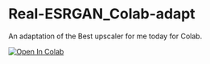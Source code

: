 # Real-ESRGAN_Colab-adapt

An adaptation of the Best upscaler for me today for Colab.

[![Open In Colab](https://colab.research.google.com/assets/colab-badge.svg)](https://colab.research.google.com/github/F-Enix-Origin/Real-ESRGAN_Colab-adapt/blob/main/Real_ERSGAN_F_Enix.ipynb)
